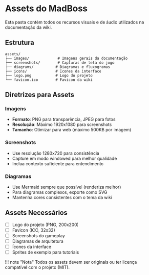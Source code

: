 # Assets do MadBoss

Esta pasta contém todos os recursos visuais e de áudio utilizados na documentação da wiki.

## Estrutura

```
assets/
├── images/             # Imagens gerais da documentação
├── screenshots/        # Capturas de tela do jogo
├── diagrams/          # Diagramas e fluxogramas
├── icons/             # Ícones da interface
├── logo.png           # Logo do projeto
└── favicon.ico        # Favicon da wiki
```

## Diretrizes para Assets

### Imagens
- **Formato**: PNG para transparência, JPEG para fotos
- **Resolução**: Máximo 1920x1080 para screenshots
- **Tamanho**: Otimizar para web (máximo 500KB por imagem)

### Screenshots
- Use resolução 1280x720 para consistência
- Capture em modo windowed para melhor qualidade
- Inclua contexto suficiente para entendimento

### Diagramas
- Use Mermaid sempre que possível (renderiza melhor)
- Para diagramas complexos, exporte como SVG
- Mantenha cores consistentes com o tema da wiki

## Assets Necessários

- [ ] Logo do projeto (PNG, 200x200)
- [ ] Favicon (ICO, 32x32)
- [ ] Screenshots do gameplay
- [ ] Diagramas de arquitetura
- [ ] Ícones da interface
- [ ] Sprites de exemplo para tutoriais

!!! note "Nota"
    Todos os assets devem ser originais ou ter licença compatível com o projeto (MIT).
